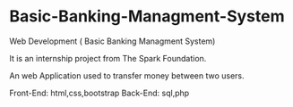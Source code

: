 # Basic-Banking-Managment-System
Web Development ( Basic Banking Managment System)

It is an internship project from The Spark Foundation.

An web Application used to transfer money between two users.

Front-End: html,css,bootstrap
Back-End: sql,php
